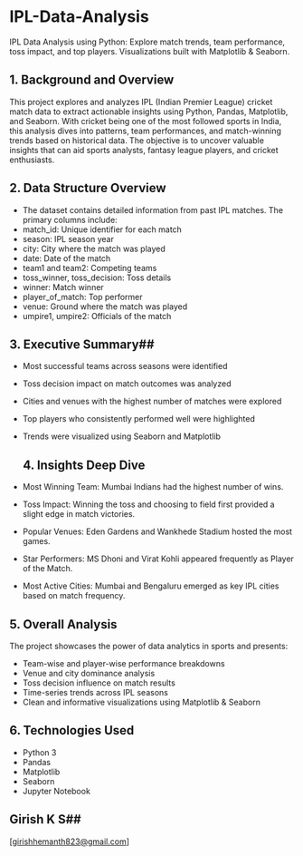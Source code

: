 # IPL-Data-Analysis
IPL Data Analysis using Python: Explore match trends, team performance, toss impact, and top players. Visualizations built with Matplotlib &amp; Seaborn.

## 1. Background and Overview ##
This project explores and analyzes IPL (Indian Premier League) cricket match data to extract actionable insights using Python, Pandas, Matplotlib, and Seaborn. With cricket being one of the most followed sports in India, this analysis dives into patterns, team performances, and match-winning trends based on historical data. The objective is to uncover valuable insights that can aid sports analysts, fantasy league players, and cricket enthusiasts.

## 2. Data Structure Overview ##
- The dataset contains detailed information from past IPL matches. The primary columns include:
- match_id: Unique identifier for each match
- season: IPL season year
- city: City where the match was played
- date: Date of the match
- team1 and team2: Competing teams
- toss_winner, toss_decision: Toss details
- winner: Match winner
- player_of_match: Top performer
- venue: Ground where the match was played
- umpire1, umpire2: Officials of the match

## 3. Executive Summary##
- Most successful teams across seasons were identified
- Toss decision impact on match outcomes was analyzed
- Cities and venues with the highest number of matches were explored
- Top players who consistently performed well were highlighted
- Trends were visualized using Seaborn and Matplotlib

  ## 4. Insights Deep Dive ##
- Most Winning Team: Mumbai Indians had the highest number of wins.
- Toss Impact: Winning the toss and choosing to field first provided a slight edge in match victories.
- Popular Venues: Eden Gardens and Wankhede Stadium hosted the most games.
- Star Performers: MS Dhoni and Virat Kohli appeared frequently as Player of the Match.
- Most Active Cities: Mumbai and Bengaluru emerged as key IPL cities based on match frequency.

## 5. Overall Analysis ##
The project showcases the power of data analytics in sports and presents:

- Team-wise and player-wise performance breakdowns
- Venue and city dominance analysis
- Toss decision influence on match results
- Time-series trends across IPL seasons
- Clean and informative visualizations using Matplotlib & Seaborn

## 6. Technologies Used ##
- Python 3
- Pandas
- Matplotlib
- Seaborn
- Jupyter Notebook

## Girish K S##
[girishhemanth823@gmail.com]
